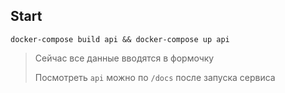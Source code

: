 ## Start

```docker
docker-compose build api && docker-compose up api
```

> Сейчас все данные вводятся в формочку
> 
> Посмотреть `api` можно по `/docs` после запуска сервиса
